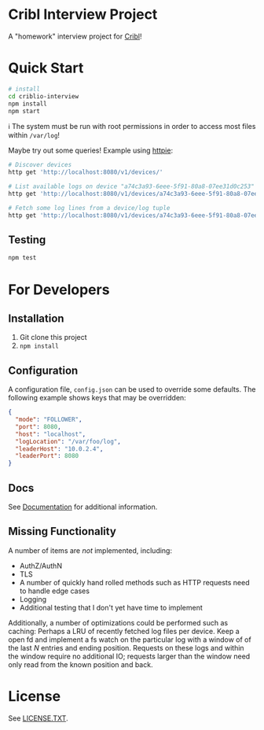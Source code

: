 # Cribl Interview Project

A "homework" interview project for [Cribl](https://cribl.io/)!

# Quick Start

```bash
# install
cd criblio-interview
npm install
npm start
```

:information_source: The system must be run with root permissions in order to access most files within `/var/log`!

Maybe try out some queries! Example using [httpie](https://httpie.io/):

```bash
# Discover devices
http get 'http://localhost:8080/v1/devices/'

# List available logs on device "a74c3a93-6eee-5f91-80a8-07ee31d0c253"
http get 'http://localhost:8080/v1/devices/a74c3a93-6eee-5f91-80a8-07ee31d0c253/logs'

# Fetch some log lines from a device/log tuple
http get 'http://localhost:8080/v1/devices/a74c3a93-6eee-5f91-80a8-07ee31d0c253/logLines?file=vmware-network.log&count=42
```

## Testing

```bash
npm test
```

# For Developers

## Installation

1. Git clone this project
2. `npm install`

## Configuration

A configuration file, `config.json` can be used to override some defaults. The following example shows keys that may be overridden:

```json
{
  "mode": "FOLLOWER",
  "port": 8080,
  "host": "localhost",
  "logLocation": "/var/foo/log",
  "leaderHost": "10.0.2.4",
  "leaderPort": 8080
}
```

## Docs

See [Documentation](./docs/index.md) for additional information.

## Missing Functionality

A number of items are _not_ implemented, including:

- AuthZ/AuthN
- TLS
- A number of quickly hand rolled methods such as HTTP requests need to handle edge cases
- Logging
- Additional testing that I don't yet have time to implement

Additionally, a number of optimizations could be performed such as caching:
Perhaps a LRU of recently fetched log files per device. Keep a open fd and implement a fs watch
on the particular log with a window of of the last _N_ entries and ending position. Requests
on these logs and within the window require no additional IO; requests larger than the window
need only read from the known position and back.

# License

See [LICENSE.TXT](LICENSE.TXT).
